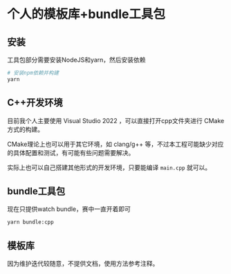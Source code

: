 # 个人的模板库+bundle工具包

## 安装

工具包部分需要安装NodeJS和yarn，然后安装依赖

```bash
# 安装npm依赖并构建
yarn
```

## C++开发环境

目前我个人主要使用 Visual Studio 2022 ，可以直接打开cpp文件夹进行 CMake 方式的构建。

CMake理论上也可以用于其它环境，如 clang/g++ 等，不过本工程可能缺少对应的具体配置和测试，有可能有些问题需要解决。

实际上也可以自己搭建其他形式的开发环境，只要能编译 `main.cpp` 就可以。

## bundle工具包

现在只提供watch bundle，赛中一直开着即可

```bash
yarn bundle:cpp
```

## 模板库

因为维护迭代较随意，不提供文档，使用方法参考注释。
